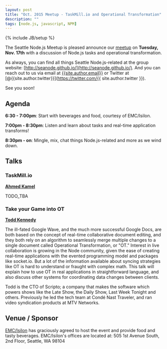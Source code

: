 ```yaml
---
layout: post
title: "Oct. 2015 Meetup - TaskMill.io and Operational Transformation"
description: ""
tags: [node.js, javascript, NPM]
---
```

{% include JB/setup %}

The Seattle Node.js Meetup is pleased announce our
[meetup](TODO_XXX)
on **Tuesday, Nov. 17th** with a discussion of Node.js tasks and operational
transformation.

As always, you can find all things Seattle Node.js-related at the group website:
[http://seanode.github.io/](http://seanode.github.io/). And you can reach out to
us via email at [{{site.author.email}}](mailto:{{site.author.email}}) or Twitter
at [@{{site.author.twitter}}](https://twitter.com/{{ site.author.twitter }}).

See you soon!

## Agenda

**6:30 - 7:00pm**: Start with beverages and food, courtesy of EMC/Isilon.

**7:00pm - 8:30pm**: Listen and learn about tasks and real-time application transforms!

**8:30pm - on**: Mingle, mix, chat things Node.js-related and more as we wind down.

<!-- more start -->

## Talks

### TaskMill.io

**[Ahmed Kamel](https://github.com/a7medkamel)**

TODO_TBA


### Take your Game into OT

**[Todd Kennedy](https://github.com/toddself)**

The ill-fated Google Wave, and the much more successful Google Docs, are both
based on the concept of real-time collaborative document editing, and they both
rely on an algorithm to seamlessly merge multiple changes to a single document
called Operational Transformation, or "OT." Interest in live collaboration is
growing in the Node community, given the ease of creating real-time applications
with the evented programming model and packages like socket.io. But a lot of the
information available about syncing strategies like OT is hard to understand or
fraught with complex math. This talk will explain how to use OT in real
applications in straightforward language, and also discuss other systems for
coordinating data changes between clients.

Todd is the CTO of Scripto; a company that makes the software which
powers shows like the Late Show, the Daily Show, Last Week Tonight and
others. Previously he led the tech team at Condé Nast Traveler, and ran
video syndication products at MTV Networks.

## Venue / Sponsor

[EMC/Isilon](http://emc.com/) has graciously agreed to host the event and
provide food and tasty beverages. EMC/Isilon's offices are located at: 505 1st
Avenue South, 2nd Floor, Seattle, WA 98104

<!-- more end -->
